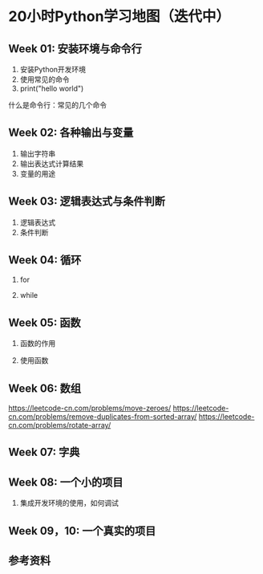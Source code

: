 # 20小时Python学习地图（迭代中）



## Week 01: 安装环境与命令行

1. 安装Python开发环境
2. 使用常见的命令
3. print("hello world") 


什么是命令行：常见的几个命令



## Week 02: 各种输出与变量

1. 输出字符串
2. 输出表达式计算结果
3. 变量的用途



## Week 03: 逻辑表达式与条件判断

1. 逻辑表达式
2. 条件判断



## Week 04: 循环

1. for

2. while

   

## Week 05: 函数

1. 函数的作用

2. 使用函数

   

## Week 06: 数组

https://leetcode-cn.com/problems/move-zeroes/
https://leetcode-cn.com/problems/remove-duplicates-from-sorted-array/
https://leetcode-cn.com/problems/rotate-array/



## Week 07: 字典



## Week 08: 一个小的项目

1. 集成开发环境的使用，如何调试

   

## Week 09，10: 一个真实的项目



## 参考资料

